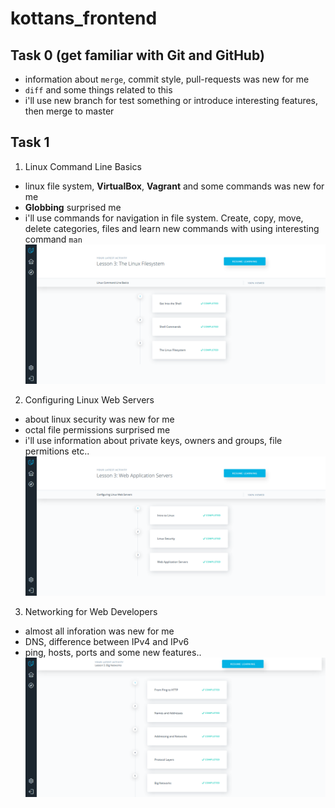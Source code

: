# kottans_frontend

## Task 0 (get familiar with Git and GitHub) ##
- information about `merge`, commit style, pull-requests was new for me
- `diff` and some things related to this
- i'll use new branch for test something or introduce interesting features, then merge to master


## Task 1 ##
1. Linux Command Line Basics 
- linux file system, **VirtualBox**, **Vagrant** and some commands was new for me
- **Globbing** surprised me
- i'll use commands for navigation in file system. Create, copy, move, delete categories, files and learn new commands with using interesting command `man`
![Linux Command Line screenshot](/task_1/linux-command-line-screenshot.png)
2. Configuring Linux Web Servers
- about linux security was new for me
- octal file permissions surprised me
- i'll use information about private keys, owners and groups, file permitions etc..
![Configuring Linux Web Servers screenshot](/task_1/configuring-linux-web-servers.png)
3. Networking for Web Developers
- almost all inforation was new for me
- DNS, difference between IPv4 and IPv6
- ping, hosts, ports and some new features..
![Networking for Web Developers screenshot](/task_1/networking-for-web-developers.png)